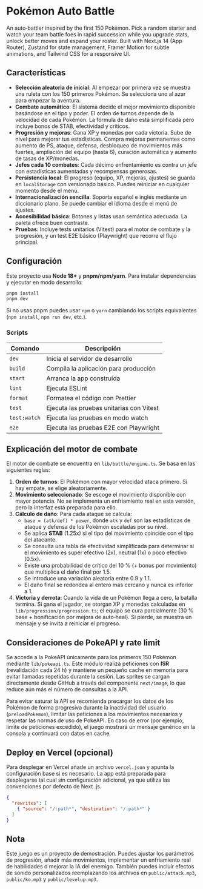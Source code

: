 # Pokémon Auto Battle

An auto‑battler inspired by the first 150 Pokémon. Pick a random starter and watch your team battle foes in rapid succession while you upgrade stats, unlock better moves and expand your roster. Built with Next.js 14 (App Router), Zustand for state management, Framer Motion for subtle animations, and Tailwind CSS for a responsive UI.

## Características

* **Selección aleatoria de inicial**: Al empezar por primera vez se muestra una ruleta con los 150 primeros Pokémon. Se selecciona uno al azar para empezar la aventura.
* **Combate automático**: El sistema decide el mejor movimiento disponible basándose en el tipo y poder. El orden de turnos depende de la velocidad de cada Pokémon. La fórmula de daño está simplificada pero incluye bonos de STAB, efectividad y críticos.
* **Progresión y mejoras**: Gana XP y monedas por cada victoria. Sube de nivel para mejorar tus estadísticas. Compra mejoras permanentes como aumento de PS, ataque, defensa, desbloqueo de movimientos más fuertes, ampliación del equipo (hasta 6), curación automática y aumento de tasas de XP/monedas.
* **Jefes cada 10 combates**: Cada décimo enfrentamiento es contra un jefe con estadísticas aumentadas y recompensas generosas.
* **Persistencia local**: El progreso (equipo, XP, mejoras, ajustes) se guarda en `localStorage` con versionado básico. Puedes reiniciar en cualquier momento desde el menú.
* **Internacionalización sencilla**: Soporta español e inglés mediante un diccionario plano. Se puede cambiar el idioma desde el menú de ajustes.
* **Accesibilidad básica**: Botones y listas usan semántica adecuada. La paleta ofrece buen contraste.
* **Pruebas**: Incluye tests unitarios (Vitest) para el motor de combate y la progresión, y un test E2E básico (Playwright) que recorre el flujo principal.

## Configuración

Este proyecto usa **Node 18+** y **pnpm/npm/yarn**. Para instalar dependencias y ejecutar en modo desarrollo:

```bash
pnpm install
pnpm dev
```

Si no usas pnpm puedes usar `npm` o `yarn` cambiando los scripts equivalentes (`npm install`, `npm run dev`, etc.).

### Scripts

| Comando         | Descripción                                   |
|-----------------|-----------------------------------------------|
| `dev`           | Inicia el servidor de desarrollo               |
| `build`         | Compila la aplicación para producción          |
| `start`         | Arranca la app construida                     |
| `lint`          | Ejecuta ESLint                                |
| `format`        | Formatea el código con Prettier               |
| `test`          | Ejecuta las pruebas unitarias con Vitest       |
| `test:watch`    | Ejecuta las pruebas en modo watch              |
| `e2e`           | Ejecuta las pruebas E2E con Playwright         |

## Explicación del motor de combate

El motor de combate se encuentra en `lib/battle/engine.ts`. Se basa en las siguientes reglas:

1. **Orden de turnos**: El Pokémon con mayor velocidad ataca primero. Si hay empate, se elige aleatoriamente.
2. **Movimiento seleccionado**: Se escoge el movimiento disponible con mayor potencia. No se implementa un enfriamiento real en esta versión, pero la interfaz está preparada para ello.
3. **Cálculo de daño**: Para cada ataque se calcula:
   * `base = (atk/def) * power`, donde `atk` y `def` son las estadísticas de ataque y defensa de los Pokémon escaladas por su nivel.
   * Se aplica **STAB** (1.25x) si el tipo del movimiento coincide con el tipo del atacante.
   * Se consulta una tabla de efectividad simplificada para determinar si el movimiento es super efectivo (2x), neutral (1x) o poco efectivo (0.5x).
   * Existe una probabilidad de crítico del 10 % (+ bonus por movimiento) que multiplica el daño final por 1.5.
   * Se introduce una variación aleatoria entre 0.9 y 1.1.
   * El daño final se redondea al entero más cercano y nunca es inferior a 1.
4. **Victoria y derrota**: Cuando la vida de un Pokémon llega a cero, la batalla termina. Si gana el jugador, se otorgan XP y monedas calculadas en `lib/progression/progression.ts`; el equipo se cura parcialmente (30 % base + bonificación por mejora de auto‑heal). Si pierde, se muestra un mensaje y se invita a reiniciar el progreso.

## Consideraciones de PokeAPI y rate limit

Se accede a la PokeAPI únicamente para los primeros 150 Pokémon mediante `lib/pokeapi.ts`. Este módulo realiza peticiones con **ISR** (revalidación cada 24 h) y mantiene un pequeño cache en memoria para evitar llamadas repetidas durante la sesión. Las sprites se cargan directamente desde GitHub a través del componente `next/image`, lo que reduce aún más el número de consultas a la API.

Para evitar saturar la API se recomienda precargar los datos de los Pokémon de forma progresiva durante la inactividad del usuario (`preloadPokemon`), limitar las peticiones a los movimientos necesarios y respetar las normas de uso de PokeAPI. En caso de error (por ejemplo, límite de peticiones excedido), el juego mostrará un mensaje genérico en la consola y continuará con datos en cache.

## Deploy en Vercel (opcional)

Para desplegar en Vercel añade un archivo `vercel.json` y apunta la configuración base si es necesario. La app está preparada para desplegarse tal cual sin configuración adicional, ya que utiliza las convenciones por defecto de Next .js.

```json
{
  "rewrites": [
    { "source": "/:path*", "destination": "/:path*" }
  ]
}
```

## Nota

Este juego es un proyecto de demostración. Puedes ajustar los parámetros de progresión, añadir más movimientos, implementar un enfriamiento real de habilidades o mejorar la IA del enemigo. También puedes incluir efectos de sonido personalizados reemplazando los archivos en `public/attack.mp3`, `public/ko.mp3` y `public/levelup.mp3`.